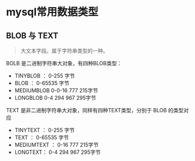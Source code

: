 # mysql常用数据类型

## BLOB 与 TEXT
> 大文本字段。属于字符串类型的一种。

BOLB 是二进制字符串大对象，有四种BLOB类型：
  * TINYBLOB ：  0-255 字节
  * BLOB  ：     0-65535 字节
  * MEDIUMBLOB   0-0-16 777 215字节
  * LONGBLOB     0-4 294 967 295字节

TEXT 是非二进制字符串大对象，同样有四种TEXT类型，分别于 BLOB 的类型对应
  * TINYTEXT ：   0-255 字节
  * TEXT ：       0-65535 字节
  * MEDIUMTEXT ： 0-16 777 215字节
  * LONGTEXT：    0-4 294 967 295字节
